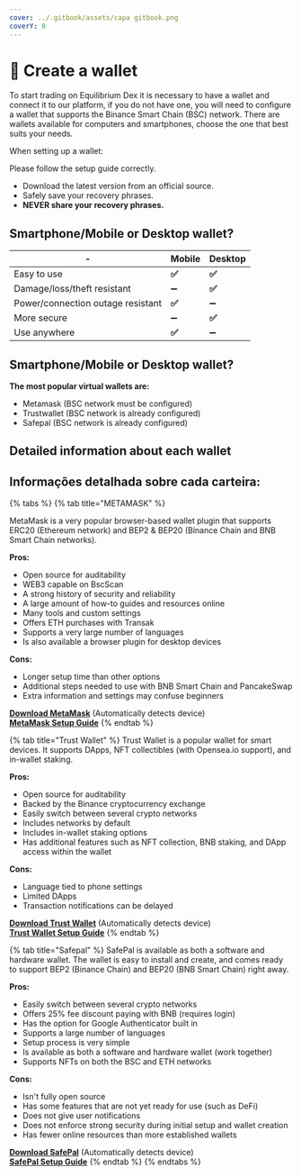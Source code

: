 ```yaml
---
cover: ../.gitbook/assets/capa gitbook.png
coverY: 0
---
```


# 🐋 Create a wallet



To start trading on Equilibrium Dex it is necessary to have a wallet and connect it to our platform, if you do not have one, you will need to configure a wallet that supports the Binance Smart Chain (BSC) network. There are wallets available for computers and smartphones, choose the one that best suits your needs.

When setting up a wallet:

Please follow the setup guide correctly.

* Download the latest version from an official source.&#x20;
* Safely save your recovery phrases.&#x20;
* **NEVER share your recovery phrases.**

## Smartphone/Mobile or Desktop wallet? <a href="#carteira-para-smartphone-ou-computador" id="carteira-para-smartphone-ou-computador"></a>

| -                                 | Mobile | Desktop |
| --------------------------------- | ------ | ------- |
| Easy to use                       | **✅**  | **✅**   |
| Damage/loss/theft resistant       | ➖      | **✅**   |
| Power/connection outage resistant | **✅**  | ➖       |
| More secure                       | ➖      | **✅**   |
| Use anywhere                      | **✅**  | ➖       |

## Smartphone/Mobile or Desktop wallet? <a href="#carteira-para-smartphone-ou-computador" id="carteira-para-smartphone-ou-computador"></a>

**The most popular virtual wallets are:**

* Metamask (BSC network must be configured)
* Trustwallet (BSC network is already configured)
* Safepal (BSC network is already configured)

## Detailed information about each wallet



## Informações detalhada sobre cada carteira:

{% tabs %}
{% tab title="METAMASK" %}


MetaMask is a very popular browser-based wallet plugin that supports ERC20 (Ethereum network) and BEP2 & BEP20 (Binance Chain and BNB Smart Chain networks).

​**Pros:**

* Open source for auditability
* WEB3 capable on BscScan
* A strong history of security and reliability
* A large amount of how-to guides and resources online
* Many tools and custom settings
* Offers ETH purchases with Transak
* Supports a very large number of languages
* Is also available a browser plugin for desktop devices

**Cons:**

* Longer setup time than other options
* Additional steps needed to use with BNB Smart Chain and PancakeSwap
* Extra information and settings may confuse beginners

[**Download MetaMask**](https://metamask.io/download.html) (Automatically detects device)\
[**MetaMask Setup Guide**](https://academy.binance.com/en/articles/connecting-metamask-to-binance-smart-chain)
{% endtab %}

{% tab title="Trust Wallet" %}
Trust Wallet is a popular wallet for smart devices. It supports DApps, NFT collectibles (with Opensea.io support), and in-wallet staking.

**Pros:**

* Open source for auditability
* Backed by the Binance cryptocurrency exchange
* Easily switch between several crypto networks
* Includes networks by default
* Includes in-wallet staking options
* Has additional features such as NFT collection, BNB staking, and DApp access within the wallet

**Cons:**

* Language tied to phone settings
* Limited DApps
* Transaction notifications can be delayed

[**Download Trust Wallet**](https://trustwallet.com) (Automatically detects device)\
[**Trust Wallet Setup Guide**](https://www.binance.com/en/blog/421499824684901157/How-to-Set-Up-and-Use-Trust-Wallet-for-Binance-Smart-Chain)
{% endtab %}

{% tab title="Safepal" %}
SafePal is available as both a software and hardware wallet. The wallet is easy to install and create, and comes ready to support BEP2 (Binance Chain) and BEP20 (BNB Smart Chain) right away.

**Pros:**

* Easily switch between several crypto networks
* Offers 25% fee discount paying with BNB (requires login)
* Has the option for Google Authenticator built in
* Supports a large number of languages
* Setup process is very simple
* Is available as both a software and hardware wallet (work together)
* Supports NFTs on both the BSC and ETH networks

**Cons:**

* Isn't fully open source
* Has some features that are not yet ready for use (such as DeFi)
* Does not give user notifications
* Does not enforce strong security during initial setup and wallet creation
* Has fewer online resources than more established wallets

​[**Download SafePal**](https://safepal.io/download) (Automatically detects device)\
[**SafePal Setup Guide**](https://blog.safepal.io/binance-smart-chain-x-safepal/)
{% endtab %}
{% endtabs %}
